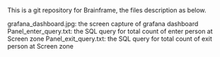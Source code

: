 This is a git repository for Brainframe, the files description as below.

grafana_dashboard.jpg:  the screen capture of grafana dashboard
Panel_enter_query.txt:    the SQL query for total count of enter person at Screen zone
Panel_exit_query.txt:       the SQL query for total count of exit person at Screen zone

